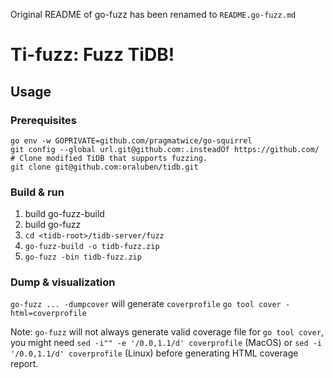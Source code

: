 Original README of go-fuzz has been renamed to `README.go-fuzz.md`

# Ti-fuzz: Fuzz TiDB!

## Usage

### Prerequisites

```shell
go env -w GOPRIVATE=github.com/pragmatwice/go-squirrel
git config --global url.git@github.com:.insteadOf https://github.com/
# Clone modified TiDB that supports fuzzing.
git clone git@github.com:oraluben/tidb.git
```

### Build & run

1. build go-fuzz-build
2. build go-fuzz
3. `cd <tidb-root>/tidb-server/fuzz`
4. `go-fuzz-build -o tidb-fuzz.zip`
5. `go-fuzz -bin tidb-fuzz.zip`

### Dump & visualization

`go-fuzz ... -dumpcover` will generate `coverprofile`
`go tool cover -html=coverprofile`

Note: `go-fuzz` will not always generate valid coverage file for `go tool cover`, you might
need `sed -i"" -e '/0.0,1.1/d' coverprofile` (MacOS) or `sed -i '/0.0,1.1/d' coverprofile` (Linux) before generating
HTML coverage report.
